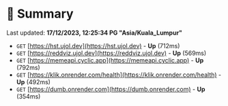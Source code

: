 # 📖 Summary
Last updated: **17/12/2023, 12:25:34 PG "Asia/Kuala_Lumpur"**

- `GET` [https://hst.ujol.dev](https://hst.ujol.dev) - **Up** (712ms)
- `GET` [https://reddviz.ujol.dev](https://reddviz.ujol.dev) - **Up** (569ms)
- `GET` [https://memeapi.cyclic.app](https://memeapi.cyclic.app) - **Up** (792ms)
- `GET` [https://klik.onrender.com/health](https://klik.onrender.com/health) - **Up** (492ms)
- `GET` [https://dumb.onrender.com](https://dumb.onrender.com) - **Up** (354ms)
